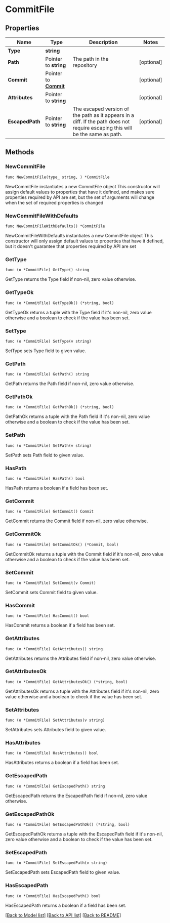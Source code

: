 # CommitFile

## Properties

Name | Type | Description | Notes
------------ | ------------- | ------------- | -------------
**Type** | **string** |  | 
**Path** | Pointer to **string** | The path in the repository | [optional] 
**Commit** | Pointer to [**Commit**](Commit.md) |  | [optional] 
**Attributes** | Pointer to **string** |  | [optional] 
**EscapedPath** | Pointer to **string** | The escaped version of the path as it appears in a diff. If the path does not require escaping this will be the same as path. | [optional] 

## Methods

### NewCommitFile

`func NewCommitFile(type_ string, ) *CommitFile`

NewCommitFile instantiates a new CommitFile object
This constructor will assign default values to properties that have it defined,
and makes sure properties required by API are set, but the set of arguments
will change when the set of required properties is changed

### NewCommitFileWithDefaults

`func NewCommitFileWithDefaults() *CommitFile`

NewCommitFileWithDefaults instantiates a new CommitFile object
This constructor will only assign default values to properties that have it defined,
but it doesn't guarantee that properties required by API are set

### GetType

`func (o *CommitFile) GetType() string`

GetType returns the Type field if non-nil, zero value otherwise.

### GetTypeOk

`func (o *CommitFile) GetTypeOk() (*string, bool)`

GetTypeOk returns a tuple with the Type field if it's non-nil, zero value otherwise
and a boolean to check if the value has been set.

### SetType

`func (o *CommitFile) SetType(v string)`

SetType sets Type field to given value.


### GetPath

`func (o *CommitFile) GetPath() string`

GetPath returns the Path field if non-nil, zero value otherwise.

### GetPathOk

`func (o *CommitFile) GetPathOk() (*string, bool)`

GetPathOk returns a tuple with the Path field if it's non-nil, zero value otherwise
and a boolean to check if the value has been set.

### SetPath

`func (o *CommitFile) SetPath(v string)`

SetPath sets Path field to given value.

### HasPath

`func (o *CommitFile) HasPath() bool`

HasPath returns a boolean if a field has been set.

### GetCommit

`func (o *CommitFile) GetCommit() Commit`

GetCommit returns the Commit field if non-nil, zero value otherwise.

### GetCommitOk

`func (o *CommitFile) GetCommitOk() (*Commit, bool)`

GetCommitOk returns a tuple with the Commit field if it's non-nil, zero value otherwise
and a boolean to check if the value has been set.

### SetCommit

`func (o *CommitFile) SetCommit(v Commit)`

SetCommit sets Commit field to given value.

### HasCommit

`func (o *CommitFile) HasCommit() bool`

HasCommit returns a boolean if a field has been set.

### GetAttributes

`func (o *CommitFile) GetAttributes() string`

GetAttributes returns the Attributes field if non-nil, zero value otherwise.

### GetAttributesOk

`func (o *CommitFile) GetAttributesOk() (*string, bool)`

GetAttributesOk returns a tuple with the Attributes field if it's non-nil, zero value otherwise
and a boolean to check if the value has been set.

### SetAttributes

`func (o *CommitFile) SetAttributes(v string)`

SetAttributes sets Attributes field to given value.

### HasAttributes

`func (o *CommitFile) HasAttributes() bool`

HasAttributes returns a boolean if a field has been set.

### GetEscapedPath

`func (o *CommitFile) GetEscapedPath() string`

GetEscapedPath returns the EscapedPath field if non-nil, zero value otherwise.

### GetEscapedPathOk

`func (o *CommitFile) GetEscapedPathOk() (*string, bool)`

GetEscapedPathOk returns a tuple with the EscapedPath field if it's non-nil, zero value otherwise
and a boolean to check if the value has been set.

### SetEscapedPath

`func (o *CommitFile) SetEscapedPath(v string)`

SetEscapedPath sets EscapedPath field to given value.

### HasEscapedPath

`func (o *CommitFile) HasEscapedPath() bool`

HasEscapedPath returns a boolean if a field has been set.


[[Back to Model list]](../README.md#documentation-for-models) [[Back to API list]](../README.md#documentation-for-api-endpoints) [[Back to README]](../README.md)


